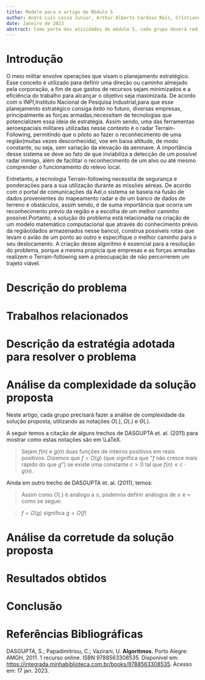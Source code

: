 ```yaml
---
title: Modelo para o artigo do Módulo 5
author: André Luís Lessa Junior, Arthur Alberto Cardoso Reis, Cristiane Andrade Coutinho, Giovana Lisbôa Thomé, João Pedro Sartori Garcia de Alcaraz, Luiz Francisco Granville Gonçalves, Stefano Tosi Butori
date: Janeiro de 2023
abstract: Como parte das atividades do módulo 5, cada grupo deverá redigir um texto descrevendo os resultados do projeto no formato de um artigo científico. Este arquivo no formato markdown contém a estrutura básica deste artigo. Cada grupo deverá editar este arquivo com a descrição do projeto que desenvolveu.
---
```


# Introdução
O meio militar envolve operações que visam o planejamento estratégico. Esse conceito é utilizado para definir uma direção ou caminho almejado pela corporação, a fim de que gastos de recursos sejam minimizados e a eficiência do trabalho para alcançar o objetivo seja maximizada. De acordo com o INPI,Instituto Nacional de Pesquisa Industrial,para que esse planejamento estratégico consiga êxito no futuro, diversas empresas, principalmente as forças armadas,necessitam de tecnologias  que potencializem essa ideia de estratégia. Assim sendo, uma das ferramentas aeroespaciais militares utilizadas nesse contexto é o radar Terrain-Following, permitindo que o piloto ao fazer o reconhecimento de uma região(muitas vezes desconhecida), voe em baixa altitude, de modo constante, ou seja, sem variação da elevação da aeronave. A importância desse sistema se deve ao fato de que inviabiliza a detecção de um possível radar inimigo, além de facilitar o reconhecimento de um alvo ou até mesmo comprender o funcionamento do relevo local.

Entretanto, a tecnologia Terrain-following necessita de segurança e ponderações para a sua utilização durante as missões aéreas. De acordo com o portal de comunicações da Ael,o sistema se baseia na fusão de dados provenientes do mapeamento radar e de um banco de dados de terreno e obstáculos, assim sendo, é de suma importância que ocorra um reconhecimento prévio da região e a escolha de um melhor caminho possível.Portanto, a solução do problema está relacionada na criação de um modelo matemático computacional que através do conhecimento prévio da região(dados armazenados nesse banco), construa possíveis rotas que levam o avião de um ponto ao outro e especifique o melhor caminho para o seu deslocamento. A criação desse algoritmo é essencial para a resolução do problema, porque a mesma propicia que empresas e as forças armadas realizem o Terrain-following sem a preocupação de não percorrerem um trajeto viável.
# Descrição do problema

# Trabalhos relacionados

# Descrição da estratégia adotada para resolver o problema

# Análise da complexidade da solução proposta

Neste artigo, cada grupo precisará fazer a análise de complexidade da solução proposta, utilizando as notações $O(.)$, $\Omega(.)$ e $\Theta(.)$.

A seguir temos a citação de alguns trechos de DASGUPTA et. al. (2011) para mostrar como estas notações são em \LaTeX. 

> Sejam $f(n)$ e $g(n)$ duas funções de inteiros positivos em reais positivos. Dizemos que $f = O(g)$ (que significa que "$f$ não cresce mais rápido do que $g$") se existe uma constante $c > 0$ tal que $f(n) \leq c \cdot g(n)$.

Ainda em outro trecho de DASGUPTA et. al. (2011), temos:

> Assim como $O(.)$ é análogo a $\leq$, podemos definir análogos de $\geq$ e $=$ como se segue:

> $f = \Omega(g)$ significa $g = O(f)$

# Análise da corretude da solução proposta

# Resultados obtidos

# Conclusão

# Referências Bibliográficas

DASGUPTA, S.; Papadimitriou, C.; Vazirani, U. **Algoritmos.** Porto Alegre: AMGH, 2011. 1 recurso online. ISBN 9788563308535. Disponível em: https://integrada.minhabiblioteca.com.br/books/9788563308535. Acesso em: 17 jan. 2023.
